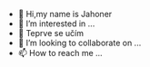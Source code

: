 - 👋 Hi,my name is Jahoner
- 👀 I’m interested in ... 
- 🌱 Teprve se učím
- 💞️ I’m looking to collaborate on ...
- 📫 How to reach me ...

<!---
Jahoner/Jahoner is a ✨ special ✨ repository because its `README.md` (this file) appears on your GitHub profile.
You can click the Preview link to take a look at your changes.
--->
